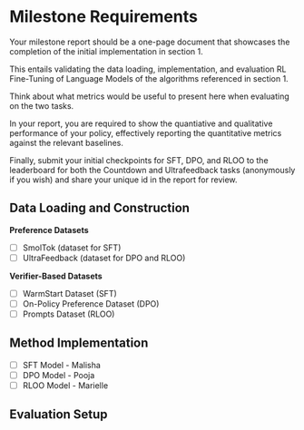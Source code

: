 # Milestone Requirements

Your milestone report should be a one-page document that showcases the completion of the initial implementation in section 1.

This entails validating the data loading, implementation, and evaluation RL Fine-Tuning of Language Models of the algorithms referenced in section 1.

Think about what metrics would be useful to present here when evaluating on the two tasks.

In your report, you are required to show the quantiative and qualitative performance of your policy,
effectively reporting the quantitative metrics against the relevant baselines.

Finally, submit your initial checkpoints for SFT, DPO, and RLOO to the leaderboard for both the Countdown and Ultrafeedback tasks (anonymously if you wish) and share your unique id in the report for review.

## Data Loading and Construction

**Preference Datasets**
* [ ] SmolTok (dataset for SFT)
* [ ] UltraFeedback (dataset for DPO and RLOO)

**Verifier-Based Datasets**
* [ ] WarmStart Dataset (SFT)
* [ ] On-Policy Preference Dataset (DPO)
* [ ] Prompts Dataset (RLOO)

## Method Implementation
* [ ] SFT Model - Malisha
* [ ] DPO Model - Pooja
* [ ] RLOO Model - Marielle

## Evaluation Setup
